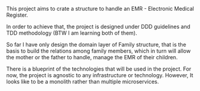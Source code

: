 This project aims to crate a structure to handle an EMR - Electronic Medical Register.

In order to achieve that, the project is designed under DDD guidelines and TDD methodology (BTW I am learning both of them).

So far I have only design the domain layer of Family structure, that is the basis to build the relations among family members, which in turn will allow the mother or the father to handle, manage the EMR of their children.

There is a blueprint of the technologies that will be used in the project. For now, the project is agnostic to any infrastructure or technology. However, It looks like to be a monolith rather than multiple microservices.